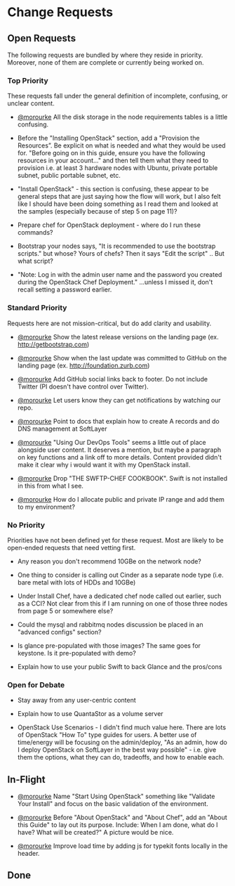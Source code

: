 # Change Requests

## Open Requests

The following requests are bundled by where they reside in priority. Moreover, none of them are complete or currently being worked on. 

### Top Priority

These requests fall under the general definition of incomplete, confusing, or unclear content.

* [@morourke](https://github.com/caleorourke) All the disk storage in the node requirements tables is a little confusing.

* Before the "Installing OpenStack" section, add a "Provision the Resources”. Be explicit on what is needed and what they would be used for. "Before going on in this guide, ensure you have the following resources in your account..." and then tell them what they need to provision i.e. at least 3 hardware nodes with Ubuntu, private portable subnet, public portable subnet, etc.

* "Install OpenStack" - this section is confusing, these appear to be general steps that are just saying how the flow will work, but I also felt like I should have been doing something as I read them and looked at the samples (especially because of step 5 on page 11)?

* Prepare chef for OpenStack deployment - where do I run these commands?

* Bootstrap your nodes says, "It is recommended to use the bootstrap scripts." but whose? Yours of chefs? Then it says "Edit the script" .. But what script?

* "Note: Log in with the admin user name and the password you created during the OpenStack Chef Deployment." ...unless I missed it, don't recall setting a password earlier.

### Standard Priority

Requests here are not mission-critical, but do add clarity and usability.

* [@morourke](https://github.com/caleorourke) Show the latest release versions on the landing page (ex. http://getbootstrap.com)

* [@morourke](https://github.com/caleorourke) Show when the last update was committed to GitHub on the landing page (ex. http://foundation.zurb.com)

* [@morourke](https://github.com/caleorourke) Add GitHub social links back to footer. Do not include Twitter (PI doesn't have control over Twitter).

* [@morourke](https://github.com/caleorourke) Let users know they can get notifications by watching our repo.

* [@morourke](https://github.com/caleorourke) Point to docs that explain how to create A records and do DNS management at SoftLayer

* [@morourke](https://github.com/caleorourke) "Using Our DevOps Tools" seems a little out of place alongside user content. It deserves a mention, but maybe a paragraph on key functions and a link off to more details. Content provided didn't make it clear why i would want it with my OpenStack install.

* [@morourke](https://github.com/caleorourke) Drop "THE SWFTP-CHEF COOKBOOK". Swift is not installed in this from what I see.

* [@morourke](https://github.com/caleorourke) How do I allocate public and private IP range and add them to my environment?

### No Priority

Priorities have not been defined yet for these request. Most are likely to be open-ended requests that need vetting first. 

* Any reason you don't recommend 10GBe on the network node?

* One thing to consider is calling out Cinder as a separate node type (i.e. bare metal with lots of HDDs and 10GBe)

* Under Install Chef, have a dedicated chef node called out earlier, such as a CCI? Not clear from this if I am running on one of those three nodes from page 5 or somewhere else?

* Could the mysql and rabbitmq nodes discussion be placed in an "advanced configs" section?

* Is glance pre-populated with those images? The same goes for keystone. Is it pre-populated with demo?

* Explain how to use your public Swift to back Glance and the pros/cons

### Open for Debate

* Stay away from any user-centric content

* Explain how to use QuantaStor as a volume server

* OpenStack Use Scenarios - I didn't find much value here. There are lots of OpenStack "How To" type guides for users. A better use of time/energy will be focusing on the admin/deploy, "As an admin, how do I deploy OpenStack on SoftLayer in the best way possible" - i.e. give them the options, what they can do, tradeoffs, and how to enable each.

## In-Flight

* [@morourke](https://github.com/caleorourke) Name "Start Using OpenStack" something like "Validate Your Install" and focus on the basic validation of the environment. 

* [@morourke](https://github.com/caleorourke) Before "About OpenStack" and "About Chef", add an "About this Guide" to lay out its purpose. Include: When I am done, what do I have? What will be created?" A picture would be nice.

* [@morourke](https://github.com/caleorourke) Improve load time by adding js for typekit fonts locally in the header.

## Done
